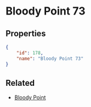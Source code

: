 # Bloody Point 73

<no description available>

## Properties

```json
{
    "id": 178,
    "name": "Bloody Point 73"
}
```

## Related

- [Bloody Point](../items/10813-bloody-point.md)


